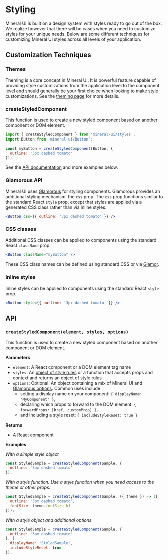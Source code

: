# Styling

Mineral UI is built on a design system with styles ready to go out of the box.  We realize however that there will be cases when you need to customize styles for your unique needs.  Below are some different techniques for customizing Mineral UI styles across all levels of your application.

## Customization Techniques

### Themes

Theming is a core concept in Mineral UI.  It is powerful feature capable of providing style customizations from the application level to the component level and should generally be your first choice when looking to make style customizations. See the [theming page](/theming) for more details.

### createStyledComponent

This function is used to create a new styled component based on another component or DOM element.

```jsx
import { createStyledComponent } from 'mineral-ui/styles';
import Button from 'mineral-ui/Button';

const myButton = createStyledComponent(Button, {
  outline: '3px dashed tomato'
});
```

See the [API documentation](#styling-api) and more examples below.

### Glamorous API

Mineral UI uses [Glamorous](https://glamorous.rocks) for styling components.  Glamorous provides an additional styling mechanism, the `css` prop.  The `css` prop functions similar to the standard React `style` prop, except that styles are applied via a generated CSS class rather than via inline styles.

```jsx
<Button css={{ outline: '3px dashed tomato' }} />
```

### CSS classes

Additional CSS classes can be applied to components using the standard React `className` prop.

```jsx
<Button className="myButton" />
```

These CSS class names can be defined using standard CSS or via [Glamor](https://github.com/threepointone/glamor).

### Inline styles

Inline styles can be applied to components using the standard React `style` prop.

```jsx
<Button style={{ outline: '3px dashed tomato' }} />
```


## API

### `createStyledComponent(element, styles, options)`

This function is used to create a new styled component based on another component or DOM element.

**Parameters**

 * `element`: A React component or a DOM element tag name
 * `styles`: An [object of style rules](https://github.com/threepointone/glamor/blob/master/docs/howto.md)
 or a function that accepts props and context and returns an object of style
 rules
 * `options`: Optional. An object containing a mix of Mineral UI and
 [Glamorous options](https://glamorous.rocks/api).  Common uses include
    * setting a display name on your component: `{ displayName: 'MyComponent' }`,
    * declaring which props to forward to the DOM element: `{ forwardProps: [href, customProp] }`,
    * and including a style reset: `{ includeStyleReset: true }`

**Returns**

* A React component

**Examples**

_With a simple style object_
```jsx
const StyledSample = createStyledComponent(Sample, {
  outline: '3px dashed tomato'
});
```

_With a style function.  Use a style function when you need access to the theme or other props._
```jsx
const StyledSample = createStyledComponent(Sample, ({ theme }) => ({
  outline: '3px dashed tomato',
  fontSize: theme.fontSize_h1
}));
```

_With a style object and additional options_
```jsx
const StyledSample = createStyledComponent(Sample, {
  outline: '3px dashed tomato'
}, {
  displayName: 'StyledSample',
  includeStyleReset: true
});
```
